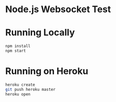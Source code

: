 # Node.js Websocket Test


# Running Locally

``` bash
npm install
npm start
```

# Running on Heroku

``` bash
heroku create
git push heroku master
heroku open
```
